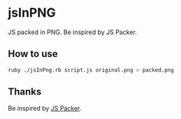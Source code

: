 # jsInPNG
JS packed in PNG. Be inspired by JS Packer.

## How to use
```bash
ruby ./jsInPng.rb script.js original.png > packed.png
```

## Thanks
Be inspired by [JS Packer](http://yomotsu.net/blog/2015/03/01/js2png.html).
